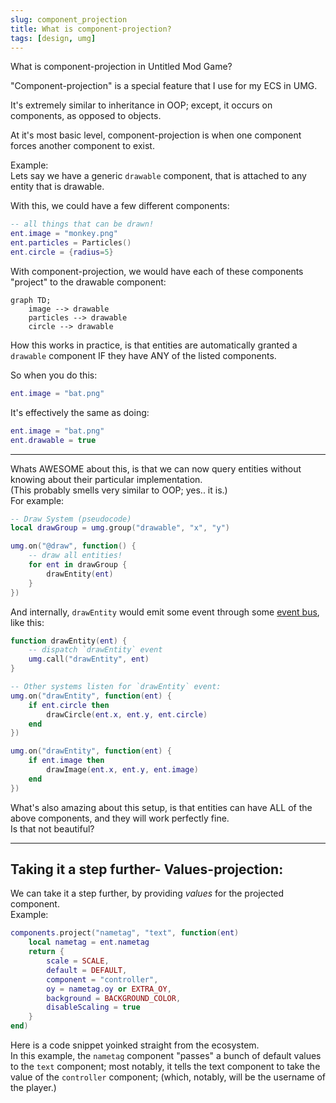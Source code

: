 ```yaml
---
slug: component_projection
title: What is component-projection?
tags: [design, umg]
---
```


What is component-projection in Untitled Mod Game?

<!--truncate-->

"Component-projection" is a special feature that I use for my ECS in UMG.

It's extremely similar to inheritance in OOP; except, it occurs on components, as opposed to objects.

At it's most basic level, component-projection is when one component forces another component to exist.

Example:  
Lets say we have a generic `drawable` component, that is attached to any entity that is drawable.  

With this, we could have a few different components: 
```lua
-- all things that can be drawn!
ent.image = "monkey.png"
ent.particles = Particles()
ent.circle = {radius=5}
```
With component-projection, we would have each of these components "project" to the drawable component:
```mermaid
graph TD;
    image --> drawable
    particles --> drawable
    circle --> drawable
```

How this works in practice, is that entities are automatically granted a `drawable` component IF they have ANY of the listed components.

So when you do this:
```lua
ent.image = "bat.png"
```
It's effectively the same as doing:
```lua
ent.image = "bat.png"
ent.drawable = true
```

---

Whats AWESOME about this, is that we can now query entities without knowing about their particular implementation.  
(This probably smells very similar to OOP; yes.. it is.)  
For example:
```lua
-- Draw System (pseudocode)
local drawGroup = umg.group("drawable", "x", "y")

umg.on("@draw", function() {
    -- draw all entities!
    for ent in drawGroup {
        drawEntity(ent)
    }
})
```

And internally, `drawEntity` would emit some event through some [event bus](../buses), like this:
```lua
function drawEntity(ent) {
    -- dispatch `drawEntity` event
    umg.call("drawEntity", ent)
}
```

```lua
-- Other systems listen for `drawEntity` event:
umg.on("drawEntity", function(ent) {
    if ent.circle then
        drawCircle(ent.x, ent.y, ent.circle)
    end
})

umg.on("drawEntity", function(ent) {
    if ent.image then
        drawImage(ent.x, ent.y, ent.image)
    end
})
```

What's also amazing about this setup, is that entities can have ALL of the above components, and they will work perfectly fine.<br/>
Is that not beautiful?

---

## Taking it a step further- Values-projection:
We can take it a step further, by providing *values* for the projected component.  
Example:
```lua
components.project("nametag", "text", function(ent)
    local nametag = ent.nametag
    return {
        scale = SCALE,
        default = DEFAULT,
        component = "controller",
        oy = nametag.oy or EXTRA_OY,
        background = BACKGROUND_COLOR,
        disableScaling = true
    }
end)
```
Here is a code snippet yoinked straight from the ecosystem.  
In this example, the `nametag` component "passes" a bunch of default values to the `text` component; most notably, it tells the text component to take the value of the `controller` component; (which, notably, will be the username of the player.)




